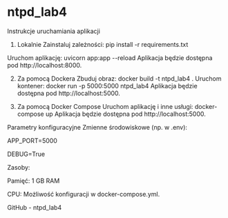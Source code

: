 # ntpd_lab4
Instrukcje uruchamiania aplikacji
1. Lokalnie
Zainstaluj zależności:
pip install -r requirements.txt

Uruchom aplikację:
uvicorn app:app --reload
Aplikacja będzie dostępna pod http://localhost:8000.

2. Za pomocą Dockera
Zbuduj obraz:
docker build -t ntpd_lab4 .
Uruchom kontener:
docker run -p 5000:5000 ntpd_lab4
Aplikacja będzie dostępna pod http://localhost:5000.

3. Za pomocą Docker Compose
Uruchom aplikację i inne usługi:
docker-compose up
Aplikacja będzie dostępna pod http://localhost:5000.

Parametry konfiguracyjne
Zmienne środowiskowe (np. w .env):

APP_PORT=5000

DEBUG=True

Zasoby:

Pamięć: 1 GB RAM

CPU: Możliwość konfiguracji w docker-compose.yml.

GitHub - ntpd_lab4
